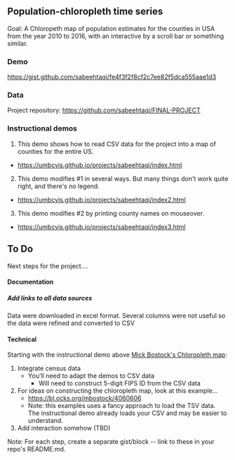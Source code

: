 ## Population-chloropleth time series

Goal: A Chloropeth map of population estimates for the counties in USA from the year 2010 to 2016, with an interactive by a scroll bar or something similar.

### Demo

https://gist.github.com/sabeehtaqi/fe4f3f2f8cf2c7ee82f5dca555aae1d3

### Data

Project repository: https://github.com/sabeehtaqi/FINAL-PROJECT

### Instructional demos

1. This demo shows how to read CSV data for the project into a map of counties for the entire US.

*  https://umbcvis.github.io/projects/sabeehtaqi/index.html

2. This demo modifies #1 in several ways.  But many things don't work quite right, and there's no legend.

*  https://umbcvis.github.io/projects/sabeehtaqi/index2.html

3. This demo modifies #2 by printing county names on mouseover.

*  https://umbcvis.github.io/projects/sabeehtaqi/index3.html


## To Do

Next steps for the project....

#### Documentation

##### Add links to all data sources

Data were downloaded in excel format. Several columns were not useful so the data were refined and converted to CSV

#### Technical

Starting with the instructional demo above [Mick Bostock's Chloropleth map](https://bl.ocks.org/mbostock/4060606):

1. Integrate census data
    * You'll need to adapt the demos to CSV data
        * Will need to construct 5-digit FIPS ID from the CSV data
2. For ideas on constructing the chloropleth map, look at this example...
    * https://bl.ocks.org/mbostock/4060606
    * Note: this examples uses a fancy approach to load the TSV data. The instructional demo already loads your CSV and may be easier to understand.
3. Add interaction somehow (TBD)

Note: For each step, create a separate gist/block -- link to these in your repo's README.md.
